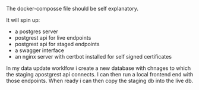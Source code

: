 The docker-composse file should be self explanatory. 

It will spin up:
- a postgres server
- postgrest api for live endpoints
- postgrest api for staged endpoints
- a swagger interface
- an nginx server with certbot installed for self signed certificates

In  my data update worklfow i create a new database with chnages to which the staging apostgrest api connects. I can then run a local frontend end with those endpoints. When ready i can then copy the staging db into the live db. 

  


